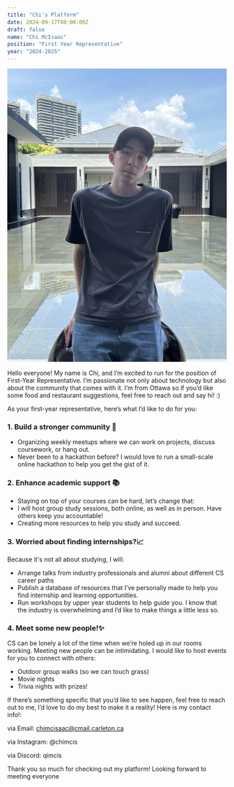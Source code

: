 ```yaml
---
title: "Chi's Platform"
date: 2024-09-17T00:00:00Z
draft: false
name: "Chi McIsaac"
position: "First Year Representative"
year: "2024-2025"
---
```


![Chi](/images/first_year_reps/2024/chi.JPG)

Hello everyone! My name is Chi, and I’m excited to run for the position of First-Year Representative. I’m passionate not only about technology but also about the community that comes with it. I’m from Ottawa so if you’d like some food and restaurant suggestions, feel free to reach out and say hi! :)

As your first-year representative, here’s what I’d like to do for you:
### 1. Build a stronger community 🌱

- Organizing weekly meetups where we can work on projects, discuss coursework, or hang out.
- Never been to a hackathon before? I would love to run a small-scale online hackathon to help you get the gist of it.

### 2. Enhance academic support 📚 

- Staying on top of your courses can be hard, let’s change that: 
- I will host group study sessions, both online, as well as in person. Have others keep you accountable! 
- Creating more resources to help you study and succeed.

### 3. Worried about finding internships?📈

Because it's not all about studying, I will:
- Arrange talks from industry professionals and alumni about different CS career paths
- Publish a database of resources that I’ve personally made to help you find internship and learning opportunities.
- Run workshops by upper year students to help guide you. I know that the industry is overwhelming and I’d like to make things a little less so.

### 4. Meet some new people!✨

CS can be lonely a lot of the time when we’re holed up in our rooms working. Meeting new people can be intimidating. I would like to host events for you to connect with others:
- Outdoor group walks (so we can touch grass)
- Movie nights
- Trivia nights with prizes!

If there’s something specific that you’d like to see happen, feel free to reach out to me, I’d love to do my best to make it a reality!
Here is my contact info!:

via Email: chimcisaac@cmail.carleton.ca

via Instagram: @chimcis

via Discord: qimcis

Thank you so much for checking out my platform! Looking forward to meeting everyone

